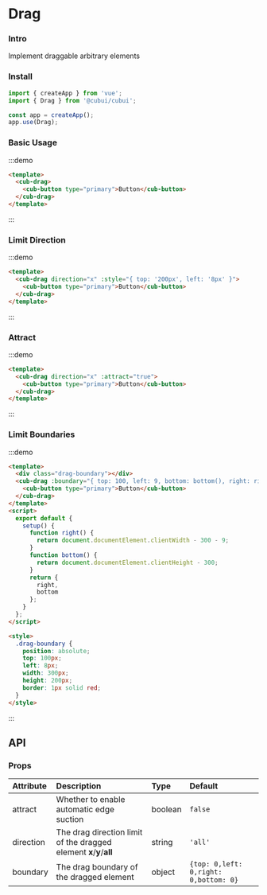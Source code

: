# Drag

### Intro

Implement draggable arbitrary elements

### Install

```javascript
import { createApp } from 'vue';
import { Drag } from '@cubui/cubui';

const app = createApp();
app.use(Drag);
```

### Basic Usage

:::demo

```html
<template>
  <cub-drag>
    <cub-button type="primary">Button</cub-button>
  </cub-drag>
</template>
```

:::

### Limit Direction

:::demo

```html
<template>
  <cub-drag direction="x" :style="{ top: '200px', left: '8px' }">
    <cub-button type="primary">Button</cub-button>
  </cub-drag>
</template>
```

:::

### Attract

:::demo

```html
<template>
  <cub-drag direction="x" :attract="true">
    <cub-button type="primary">Button</cub-button>
  </cub-drag>
</template>
```

:::

### Limit Boundaries

:::demo

```html
<template>
  <div class="drag-boundary"></div>
  <cub-drag :boundary="{ top: 100, left: 9, bottom: bottom(), right: right() }" :style="{ top: '100px', left: '50px' }">
    <cub-button type="primary">Button</cub-button>
  </cub-drag>
</template>
<script>
  export default {
    setup() {
      function right() {
        return document.documentElement.clientWidth - 300 - 9;
      }
      function bottom() {
        return document.documentElement.clientHeight - 300;
      }
      return {
        right,
        bottom
      };
    }
  };
</script>

<style>
  .drag-boundary {
    position: absolute;
    top: 100px;
    left: 8px;
    width: 300px;
    height: 200px;
    border: 1px solid red;
  }
</style>
```

:::

## API

### Props

| Attribute | Description                                                         | Type    | Default                               |
| :-------- | :------------------------------------------------------------------ | :------ | :------------------------------------ |
| attract   | Whether to enable automatic edge suction                            | boolean | `false`                               |
| direction | The drag direction limit of the dragged element **x**/**y**/**all** | string  | `'all' `                              |
| boundary  | The drag boundary of the dragged element                            | object  | `{top: 0,left: 0,right: 0,bottom: 0}` |
